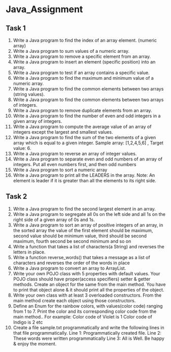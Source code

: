 # Java_Assignment

## Task 1
1. Write a Java program to find the index of an array element. (numeric array)
2. Write a Java program to sum values of a numeric array.
3. Write a Java program to remove a specific element from an array.
4. Write a Java program to insert an element (specific position) into an array.
5. Write a Java program to test if an array contains a specific value.
6. Write a Java program to find the maximum and minimum value of a numeric array.
7. Write a Java program to find the common elements between two arrays (string values).
8. Write a Java program to find the common elements between two arrays of integers.
9. Write a Java program to remove duplicate elements from an array.
10. Write a Java program to find the number of even and odd integers in a given array of integers.
11. Write a Java program to compute the average value of an array of integers except the largest
and smallest values.
12. Write a Java program to find the sum of the two elements of a given array which is equal to a
given integer.
Sample array: [1,2,4,5,6] , Target value: 6.
13. Write a Java program to reverse an array of integer values.
14. Write a Java program to separate even and odd numbers of an array of integers. Put all even
numbers first, and then odd numbers
15. Write a Java program to sort a numeric array
16. Write a Java program to print all the LEADERS in the array.
Note: An element is leader if it is greater than all the elements to its right side.

## Task 2

1. Write a Java program to find the second largest element in an array.
2. Write a Java program to segregate all 0s on the left side and all 1s on the right side of a given
array of 0s and 1s.
3. Write a Java program to sort an array of positive integers of an array, in the sorted array the
value of the first element should be maximum, second value should be minimum value, third
should be second maximum, fourth second be second minimum and so on
4. Write a function that takes a list of characters(a String) and reverses the letters in place.
5. Write a function reverse_words() that takes a message as a list of characters and reverses the
order of the words in place
6. Write a Java program to convert an array to ArrayList.
7. Write your own POJO class with 5 properties with default values. Your POJO class should have proper(access specifiers) setter & getter methods. Create an object for the same from the main method. You have to print that object alone & it should print all the properties of the object.
8. Write your own class with at least 3 overloaded constructors. From the main method create each object using those constructors.
9. Define an Enum for the rainbow colors, with values(color code) ranging from 1 to 7. Print the color and its corresponding color code from the main method..
For example: Color code of Violet is 1
Color code of Indigo is 2 etc
10. Create a file sample.txt programmatically and write the following lines in that file
programmatically. 
Line 1: Programmatically created file.
Line 2: These words were written programmatically
Line 3: All is Well. Be happy & enjoy the moment.
 
